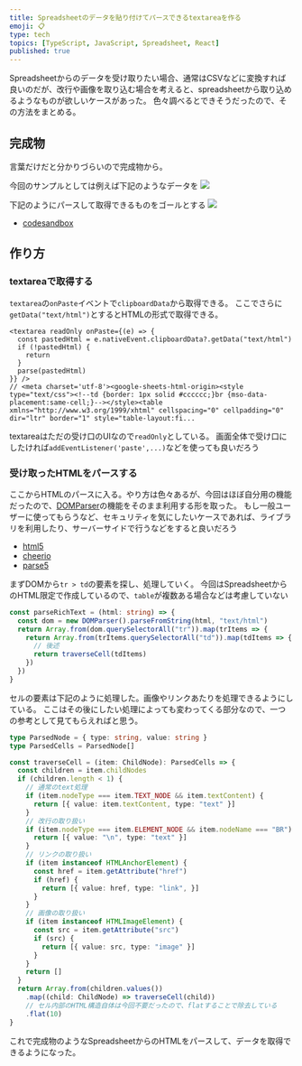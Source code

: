 ```yaml
---
title: Spreadsheetのデータを貼り付けてパースできるtextareaを作る
emoji: 📋
type: tech
topics: [TypeScript, JavaScript, Spreadsheet, React]
published: true
---
```


Spreadsheetからのデータを受け取りたい場合、通常はCSVなどに変換すれば良いのだが、改行や画像を取り込む場合を考えると、spreadsheetから取り込めるようなものが欲しいケースがあった。
色々調べるとできそうだったので、その方法をまとめる。

## 完成物
言葉だけだと分かりづらいので完成物から。

今回のサンプルとしては例えば下記のようなデータを
![](https://storage.googleapis.com/zenn-user-upload/639d9cec9de7-20230705.png)

下記のようにパースして取得できるものをゴールとする
![](https://storage.googleapis.com/zenn-user-upload/2405e5882fac-20230705.png)


* [codesandbox](https://codesandbox.io/s/headless-shape-snj65s)

## 作り方
### textareaで取得する

`textarea`の`onPaste`イベントで`clipboardData`から取得できる。
ここでさらに`getData("text/html")`とするとHTMLの形式で取得できる。

```tsx
<textarea readOnly onPaste={(e) => {
  const pastedHtml = e.nativeEvent.clipboardData?.getData("text/html")
  if (!pastedHtml) {
    return
  }
  parse(pastedHtml)
}} />
// <meta charset='utf-8'><google-sheets-html-origin><style type="text/css"><!--td {border: 1px solid #cccccc;}br {mso-data-placement:same-cell;}--></style><table xmlns="http://www.w3.org/1999/xhtml" cellspacing="0" cellpadding="0" dir="ltr" border="1" style="table-layout:fi...
```
textareaはただの受け口のUIなので`readOnly`としている。
画面全体で受け口にしたければ`addEventListener('paste',...)`などを使っても良いだろう

### 受け取ったHTMLをパースする
ここからHTMLのパースに入る。やり方は色々あるが、今回はほぼ自分用の機能だったので、[DOMParser](https://developer.mozilla.org/ja/docs/Web/API/DOMParser)の機能をそのまま利用する形を取った。
もし一般ユーザーに使ってもらうなど、セキュリティを気にしたいケースであれば、ライブラリを利用したり、サーバーサイドで行うなどをすると良いだろう

* [html5](https://www.npmjs.com/package/html5)
* [cheerio](https://www.npmjs.com/package/cheerio)
* [parse5](https://www.npmjs.com/package/parse5)

まずDOMから`tr > td`の要素を探し、処理していく。
今回はSpreadsheetからのHTML限定で作成しているので、`table`が複数ある場合などは考慮していない

```ts
const parseRichText = (html: string) => {
  const dom = new DOMParser().parseFromString(html, "text/html")
  return Array.from(dom.querySelectorAll("tr")).map(trItems => {
    return Array.from(trItems.querySelectorAll("td")).map(tdItems => {
      // 後述
      return traverseCell(tdItems)
    })
  })
}
```

セルの要素は下記のように処理した。画像やリンクあたりを処理できるようにしている。
ここはその後にしたい処理によっても変わってくる部分なので、一つの参考として見てもらえればと思う。

```ts
type ParsedNode = { type: string, value: string }
type ParsedCells = ParsedNode[]

const traverseCell = (item: ChildNode): ParsedCells => {
  const children = item.childNodes
  if (children.length < 1) {
    // 通常のtext処理
    if (item.nodeType === item.TEXT_NODE && item.textContent) {
      return [{ value: item.textContent, type: "text" }]
    }
    // 改行の取り扱い
    if (item.nodeType === item.ELEMENT_NODE && item.nodeName === "BR") {
      return [{ value: "\n", type: "text" }]
    }
    // リンクの取り扱い
    if (item instanceof HTMLAnchorElement) {
      const href = item.getAttribute("href")
      if (href) {
        return [{ value: href, type: "link", }]
      }
    }
    // 画像の取り扱い
    if (item instanceof HTMLImageElement) {
      const src = item.getAttribute("src")
      if (src) {
        return [{ value: src, type: "image" }]
      }
    }
    return []
  }
  return Array.from(children.values())
    .map((child: ChildNode) => traverseCell(child))
    // セル内部のHTML構造自体は今回不要だったので、flatすることで除去している
    .flat(10)
}
```

これで完成物のようなSpreadsheetからのHTMLをパースして、データを取得できるようになった。
